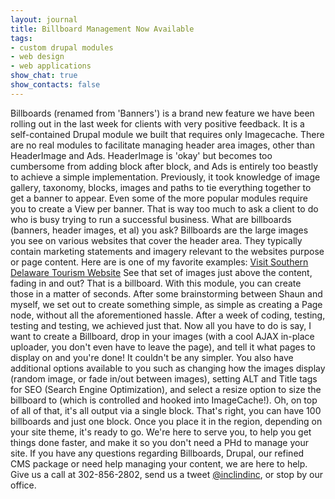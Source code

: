 ```yaml
---
layout: journal
title: Billboard Management Now Available
tags: 
- custom drupal modules
- web design
- web applications
show_chat: true
show_contacts: false
---
```


Billboards (renamed from 'Banners') is a brand new feature we have been rolling out in the last week for clients with very positive feedback. It is a self-contained Drupal module we built that requires only Imagecache. There are no real modules to facilitate managing header area images, other than HeaderImage and Ads. HeaderImage is 'okay' but becomes too cumbersome from adding block after block, and Ads is entirely too beastly to achieve a simple implementation. Previously, it took knowledge of image gallery, taxonomy, blocks, images and paths to tie everything together to get a banner to appear. Even some of the more popular modules require you to create a View per banner. That is way too much to ask a client to do who is busy trying to run a successful business. What are billboards (banners, header images, et al) you ask? Billboards are the large images you see on various websites that cover the header area. They typically contain marketing statements and imagery relevant to the websites purpose or page content. Here are is one of my favorite examples: <a href="http://www.visitsoutherndelaware.com/" target="_blank">Visit Southern Delaware Tourism Website</a> See that set of images just above the content, fading in and out? That is a billboard. With this module, you can create those in a matter of seconds. After some brainstorming between Shaun and myself, we set out to create something simple, as simple as creating a Page node, without all the aforementioned hassle. After a week of coding, testing, testing and testing, we achieved just that. Now all you have to do is say, I want to create a Billboard, drop in your images (with a cool AJAX in-place uploader, you don't even have to leave the page), and tell it what pages to display on and you're done! It couldn't be any simpler. You also have additional options available to you such as changing how the images display (random image, or fade in/out between images), setting ALT and Title tags for SEO (Search Engine Optimization), and select a resize option to size the billboard to (which is controlled and hooked into ImageCache!). Oh, on top of all of that, it's all output via a single block. That's right, you can have 100 billboards and just one block. Once you place it in the region, depending on your site theme, it's ready to go. We're here to serve you, to help you get things done faster, and make it so you don't need a PHd to manage your site. If you have any questions regarding Billboards, Drupal, our refined CMS package or need help managing your content, we are here to help. Give us a call at 302-856-2802, send us a tweet <a href="http://twitter.com/inclindinc">@inclindinc</a>, or stop by our office.